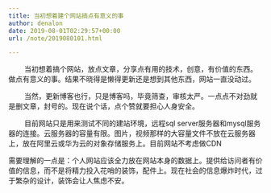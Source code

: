 ```yaml
---
title: 当初想着建个网站搞点有意义的事
author: denalon
date: 2019-08-01T02:29:57+00:00
url: /note/2019080101.html

---
```



        当初想着搞个网站，放点文章，分享点有用的技术，创意，有价值的东西。做点有意义的事。结果不晓得是懒得更新还是想到其他东西，网站一直没动过。



        当然，更新博客也行，只是博客吗，毕竟筛查，审核太严。一点点不对劲就是删文章，封号的。现在说个话，点个赞就要担心人身安全。



        目前网站只是用来测试不同的建站环境，远程sql server服务器和mysql服务器的连接。云服务器的容量有限。图片，视频那样的大容量文件不放在云服务器上，放在阿里云或华为云的对象存储服务上。目前网站不考虑做CDN





需要理解的一点是：个人网站应该全力放在网站本身的数据上。提供给访问者有价值的信息，而不是将精力投入花哨的装饰，配件上。现在社会的信息爆炸时代，过于繁杂的设计，装饰会让人焦虑不安。